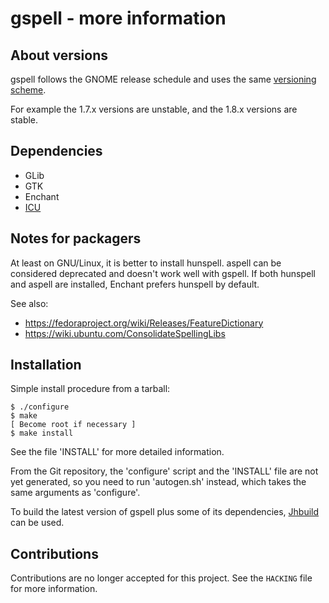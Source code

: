 gspell - more information
=========================

About versions
--------------

gspell follows the GNOME release schedule and uses the same
[versioning scheme](https://developer.gnome.org/programming-guidelines/stable/versioning.html.en).

For example the 1.7.x versions are unstable, and the 1.8.x versions are stable.

Dependencies
------------

* GLib
* GTK
* Enchant
* [ICU](http://site.icu-project.org/)

Notes for packagers
-------------------

At least on GNU/Linux, it is better to install hunspell. aspell can be
considered deprecated and doesn't work well with gspell. If both hunspell and
aspell are installed, Enchant prefers hunspell by default.

See also:
- https://fedoraproject.org/wiki/Releases/FeatureDictionary
- https://wiki.ubuntu.com/ConsolidateSpellingLibs

Installation
------------

Simple install procedure from a tarball:

```
$ ./configure
$ make
[ Become root if necessary ]
$ make install
```

See the file 'INSTALL' for more detailed information.

From the Git repository, the 'configure' script and the 'INSTALL' file are not
yet generated, so you need to run 'autogen.sh' instead, which takes the same
arguments as 'configure'.

To build the latest version of gspell plus some of its dependencies,
[Jhbuild](https://wiki.gnome.org/Projects/Jhbuild) can be used.

Contributions
-------------

Contributions are no longer accepted for this project. See the `HACKING` file
for more information.
